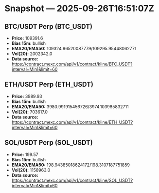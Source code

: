 # Snapshot — 2025-09-26T16:51:07Z

## BTC/USDT Perp (BTC_USDT)
- **Price:** 109391.6
- **Bias 15m:** bullish
- **EMA20/EMA50:** 109324.96520087779/109295.95448062771
- **Vol(20):** 2002342.0
- **Data source:** https://contract.mexc.com/api/v1/contract/kline/BTC_USDT?interval=Min1&limit=60

## ETH/USDT Perp (ETH_USDT)
- **Price:** 3989.93
- **Bias 15m:** bullish
- **EMA20/EMA50:** 3980.991915456726/3974.103985832711
- **Vol(20):** 703617.0
- **Data source:** https://contract.mexc.com/api/v1/contract/kline/ETH_USDT?interval=Min1&limit=60

## SOL/USDT Perp (SOL_USDT)
- **Price:** 199.57
- **Bias 15m:** bullish
- **EMA20/EMA50:** 198.94385018624172/198.3107187751859
- **Vol(20):** 1158963.0
- **Data source:** https://contract.mexc.com/api/v1/contract/kline/SOL_USDT?interval=Min1&limit=60
